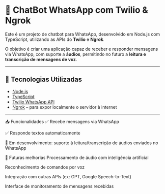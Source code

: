 # 🤖 ChatBot WhatsApp com Twilio & Ngrok

Este é um projeto de chatbot para WhatsApp, desenvolvido em Node.js com TypeScript, utilizando as APIs do **Twilio** e **Ngrok**.

O objetivo é criar uma aplicação capaz de receber e responder mensagens via WhatsApp, com suporte a **áudios**, permitindo no futuro a **leitura e transcrição de mensagens de voz**.

---

## 🚀 Tecnologias Utilizadas

- [Node.js](https://nodejs.org/)
- [TypeScript](https://www.typescriptlang.org/)
- [Twilio WhatsApp API](https://www.twilio.com/whatsapp)
- [Ngrok](https://ngrok.com/) – para expor localmente o servidor à internet

---

📥 Funcionalidades
✅ Recebe mensagens via WhatsApp

✅ Responde textos automaticamente

🔄 Em desenvolvimento: suporte à leitura/transcrição de áudios enviados no WhatsApp

🧠 Futuras melhorias
Processamento de áudio com inteligência artificial

Reconhecimento de comandos por voz

Integração com outras APIs (ex: GPT, Google Speech-to-Text)

Interface de monitoramento de mensagens recebidas
